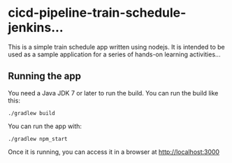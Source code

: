 # cicd-pipeline-train-schedule-jenkins...

This is a simple train schedule app written using nodejs. It is intended to be used as a sample application for a series of hands-on learning activities...

## Running the app

You need a Java JDK 7 or later to run the build. You can run the build like this:

    ./gradlew build

You can run the app with:

    ./gradlew npm_start

Once it is running, you can access it in a browser at [http://localhost:3000](http://localhost:3000)
